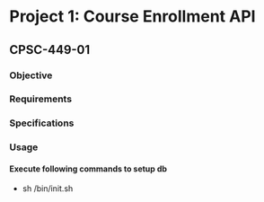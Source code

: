 # Project 1: Course Enrollment API
## CPSC-449-01 

### Objective

### Requirements

### Specifications

### Usage
#### Execute following commands to setup db
* sh /bin/init.sh


